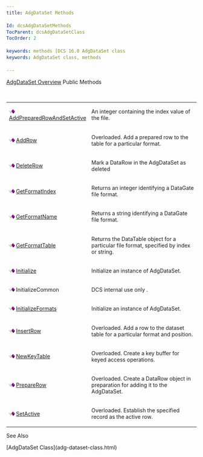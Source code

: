 ```yaml
---
title: AdgDataSet Methods

Id: dcsAdgDataSetMethods
TocParent: dcsAdgDataSetClass
TocOrder: 2

keywords: methods [DCS 16.0 AdgDataSet class
keywords: AdgDataSet class, methods

---
```


[AdgDataSet Overview](adg-dataset-class.html) 
Public Methods

<br />

<table class="dtTABLE" id="table2" x-use-null-cells="x-use-null-cells" style="border-spacing: 0px" cellspacing="0">
          <colgroup span="1">
            <col span="1" style="WIDTH: 30%" />
            <col span="1" style="WIDTH: 70%" />
          </colgroup>
          <tr valign="top">
            <td colspan="1" rowspan="1">

<img alt="public property" src="images/public-method.gif" x-maintain-ratio="TRUE" width="15" height="11" border="0" /> [ AddPreparedRowAndSetActive](adg-dataset-class-add-prepared-row-and-set-active-method.html) 
</td>
            <td colspan="1" rowspan="1">

An integer containing the index value of the file.
</td>
          </tr>
          <tr>
            <td colspan="1" rowspan="1">

<img alt="public property" src="images/public-method.gif" x-maintain-ratio="TRUE" width="15" height="11" border="0" /> [ AddRow](adg-dataset-class-add-row-methods.html) 
</td>
            <td colspan="1" rowspan="1">

Overloaded. Add a prepared row to the table for a particular format.
</td>
          </tr>
          <tr>
            <td colspan="1" rowspan="1">

<img alt="public property" src="images/public-method.gif" x-maintain-ratio="TRUE" width="15" height="11" border="0" /> [ DeleteRow](adg-dataset-class-delete-row-method.html) 
</td>
            <td colspan="1" rowspan="1">

Mark a DataRow in the AdgDataSet as deleted
</td>
          </tr>
          <tr>
            <td colspan="1" rowspan="1">

<img alt="public property" src="images/public-method.gif" x-maintain-ratio="TRUE" width="15" height="11" border="0" /> [ GetFormatIndex](adg-dataset-class-get-format-index-method.html) 
</td>
            <td colspan="1" rowspan="1">

Returns an integer identifying a DataGate file format.
</td>
          </tr>
          <tr>
            <td colspan="1" rowspan="1">

<img alt="public property" src="images/public-method.gif" x-maintain-ratio="TRUE" width="15" height="11" border="0" /> [ GetFormatName](adg-dataset-class-get-format-name-method.html) 
</td>
            <td colspan="1" rowspan="1">

Returns a string identifying a DataGate file format.
</td>
          </tr>
          <tr>
            <td colspan="1" rowspan="1">

<img height="11" alt="public property" src="images/public-method.gif" width="15" border="0" x-maintain-ratio="TRUE" /> [ GetFormatTable](adg-dataset-class-get-format-table-methods.html) 
</td>
            <td colspan="1" rowspan="1">

Returns the DataTable object for a particular file format, specified by index or string.
</td>
          </tr>
          <tr>
            <td colspan="1" rowspan="1">

<img alt="public property" src="images/public-method.gif" x-maintain-ratio="TRUE" width="15" height="11" border="0" /> [ Initialize](adg-dataset-class-initialize-method.html) 
</td>
            <td colspan="1" rowspan="1">

Initialize an instance of AdgDataSet.
</td>
          </tr>
          <tr>
            <td colspan="1" rowspan="1">

<img height="11" alt="public property" src="images/public-method.gif" width="15" border="0" x-maintain-ratio="TRUE" /> InitializeCommon
</td>
            <td colspan="1" rowspan="1">

DCS internal use only .
</td>
          </tr>
          <tr>
            <td colspan="1" rowspan="1">

<img alt="public property" src="images/public-method.gif" x-maintain-ratio="TRUE" width="15" height="11" border="0" /> [ InitializeFormats](adg-dataset-class-initialize-method.html) 
</td>
            <td colspan="1" rowspan="1">

Initialize an instance of AdgDataSet.
</td>
          </tr>
          <tr>
            <td colspan="1" rowspan="1">

<img height="11" alt="public property" src="images/public-method.gif" width="15" border="0" x-maintain-ratio="TRUE" /> [ InsertRow](adg-dataset-class-insert-row-methods.html) 
</td>
            <td colspan="1" rowspan="1">

Overloaded. Add a row to the dataset table for a particular format and position.
</td>
          </tr>
          <tr>
            <td colspan="1" rowspan="1">

<img alt="public property" src="images/public-method.gif" x-maintain-ratio="TRUE" width="15" height="11" border="0" /> [ NewKeyTable](adg-dataset-class-new-key-table-methods.html) 
</td>
            <td colspan="1" rowspan="1">

Overloaded. Create a key buffer for keyed access operations.
</td>
          </tr>
          <tr>
            <td colspan="1" rowspan="1">

<img alt="public property" src="images/public-method.gif" x-maintain-ratio="TRUE" width="15" height="11" border="0" /> [ PrepareRow](adg-dataset-class-prepare-row-method-main.html) 
</td>
            <td colspan="1" rowspan="1">

Overloaded. Create a DataRow object in preparation for adding it to the AdgDataSet.
</td>
          </tr>
          <tr>
            <td colspan="1" rowspan="1">

<img alt="public property" src="images/public-method.gif" x-maintain-ratio="TRUE" width="15" height="11" border="0" /> [ SetActive](adg-dataset-class-set-active-methods.html) 
</td>
            <td colspan="1" rowspan="1">

Overloaded. Establish the specified record as the active row.
</td>
          </tr>
</table>

See Also

<dl />
      [AdgDataSet Class](adg-dataset-class.html)

